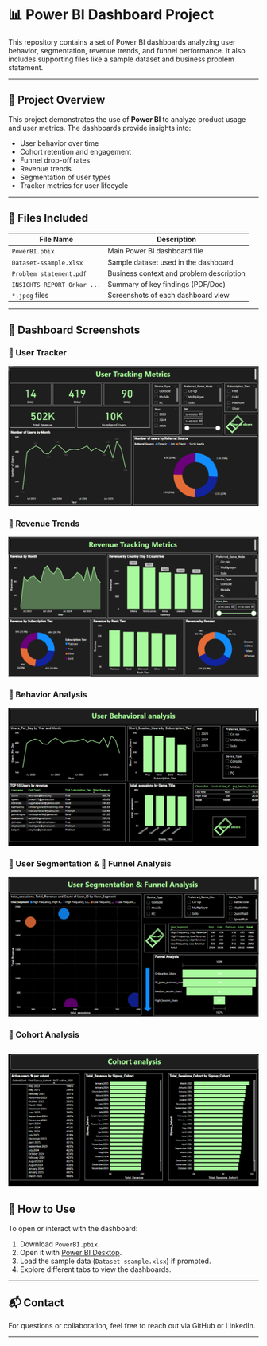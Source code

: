 # 📊 Power BI Dashboard Project

This repository contains a set of Power BI dashboards analyzing user behavior, segmentation, revenue trends, and funnel performance. It also includes supporting files like a sample dataset and business problem statement.

---

## 🧾 Project Overview

This project demonstrates the use of **Power BI** to analyze product usage and user metrics. The dashboards provide insights into:

- User behavior over time
- Cohort retention and engagement
- Funnel drop-off rates
- Revenue trends
- Segmentation of user types
- Tracker metrics for user lifecycle

---

## 📁 Files Included

| File Name                    | Description                                |
|-----------------------------|--------------------------------------------|
| `PowerBI.pbix`              | Main Power BI dashboard file               |
| `Dataset-ssample.xlsx`      | Sample dataset used in the dashboard       |
| `Problem statement.pdf`     | Business context and problem description   |
| `INSIGHTS REPORT_Onkar_...` | Summary of key findings (PDF/Doc)          |
| `*.jpeg` files              | Screenshots of each dashboard view         |

---

## 📸 Dashboard Screenshots

### 📍 User Tracker
![User Tracker](M_User_Tracking_Metrics.png)

### 💸 Revenue Trends
![Revenue Trends](M_Revenue_Tracking_Metrics.png)

### 🧠 Behavior Analysis
![Behavior Analysis](M_User_Behaviour_analysis.png)

### 👥 User Segmentation & 🔻 Funnel Analysis
![User Segmentation](M_User_Segmentation__Funnel_analysis.png)

### 📆 Cohort Analysis
![Cohort Analysis](M_Cohort_analysis.png)
---

## 🧠 How to Use

To open or interact with the dashboard:

1. Download `PowerBI.pbix`.
2. Open it with [Power BI Desktop](https://powerbi.microsoft.com/desktop/).
3. Load the sample data (`Dataset-ssample.xlsx`) if prompted.
4. Explore different tabs to view the dashboards.

---

## 📬 Contact

For questions or collaboration, feel free to reach out via GitHub or LinkedIn.

---
